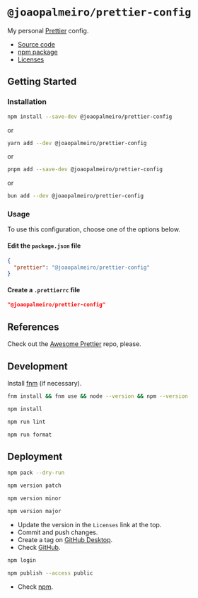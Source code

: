 # `@joaopalmeiro/prettier-config`

My personal [Prettier](https://prettier.io) config.

- [Source code](https://github.com/joaopalmeiro/prettier-config)
- [npm package](https://www.npmjs.com/package/@joaopalmeiro/prettier-config)
- [Licenses](https://licenses.dev/npm/%40joaopalmeiro%2Fprettier-config/0.1.1)

## Getting Started

### Installation

```bash
npm install --save-dev @joaopalmeiro/prettier-config
```

or

```bash
yarn add --dev @joaopalmeiro/prettier-config
```

or

```bash
pnpm add --save-dev @joaopalmeiro/prettier-config
```

or

```bash
bun add --dev @joaopalmeiro/prettier-config
```

### Usage

To use this configuration, choose one of the options below.

#### Edit the `package.json` file

```json
{
  "prettier": "@joaopalmeiro/prettier-config"
}
```

#### Create a `.prettierrc` file

```json
"@joaopalmeiro/prettier-config"
```

## References

Check out the [Awesome Prettier](https://gitlab.com/joaommpalmeiro/awesome-prettier) repo, please.

## Development

Install [fnm](https://github.com/Schniz/fnm) (if necessary).

```bash
fnm install && fnm use && node --version && npm --version
```

```bash
npm install
```

```bash
npm run lint
```

```bash
npm run format
```

## Deployment

```bash
npm pack --dry-run
```

```bash
npm version patch
```

```bash
npm version minor
```

```bash
npm version major
```

- Update the version in the `Licenses` link at the top.
- Commit and push changes.
- Create a tag on [GitHub Desktop](https://github.blog/2020-05-12-create-and-push-tags-in-the-latest-github-desktop-2-5-release/).
- Check [GitHub](https://github.com/joaopalmeiro/prettier-config).

```bash
npm login
```

```bash
npm publish --access public
```

- Check [npm](https://www.npmjs.com/package/@joaopalmeiro/prettier-config).
